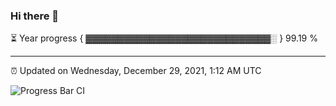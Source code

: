 ### Hi there 👋

⏳ Year progress { ▓▓▓▓▓▓▓▓▓▓▓▓▓▓▓▓▓▓▓▓▓▓▓▓▓▓▓▓▓░ } 99.19 %

---

⏰ Updated on Wednesday, December 29, 2021, 1:12 AM UTC

![Progress Bar CI](https://github.com/arthurbuhl/arthurbuhl/workflows/Progress%20Bar%20CI/badge.svg)
